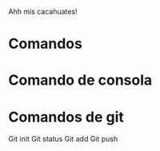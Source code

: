 Ahh mis cacahuates!

# Comandos

# Comando de consola

# Comandos de git

Git init
Git status
Git add
Git push